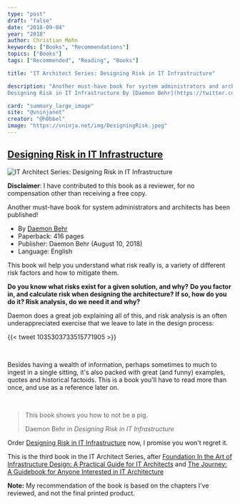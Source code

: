 ```yaml
---
type: "post"
draft: "false"
date: "2018-09-04"
year: "2018"
author: Christian Mohn
keywords: ["Books", "Recommendations"]
topics: ["Books"]
tags: ["Recommended", "Reading", "Books"]

title: "IT Architect Series: Designing Risk in IT Infrastructure"

description: "Another must-have book for system administrators and architects has been published!
Designing Risk in IT Infrastructure By [Daemon Behr](https://twitter.com/daemonbehr) This book wil help you understand what risk really is, a variety of different risk factors and how to mitigate them. Do you know what risks exist for a given solution, and why? "

card: "summary_large_image"
site: "@vninjanet"
creator: "@h0bbel"
image: "https://vninja.net/img/DesigningRisk.jpeg"
---
```


## [Designing Risk in IT Infrastructure](http://www.lulu.com/shop/daemon-behr/it-architect-series-designing-risk-in-it-infrastructure/paperback/product-23755418.html)


![IT Architect Series: Designing Risk in IT Infrastructure](/img/DesigningRisk.jpeg#floatright)
<div class="alert alert-light" role="alert">
  <i class='fa fa-exclamation-circle'></i> <b>Disclaimer</b>: I have contributed to this book as a reviewer, for no compensation other than receiving a free copy.
</div>

Another must-have book for system administrators and architects has been published!

  * By [Daemon Behr](https://twitter.com/daemonbehr) 
  * Paperback: 416 pages
  * Publisher: Daemon Behr (August 10, 2018)
  * Language: English


This book wil help you understand what risk really is, a variety of different risk factors and how to mitigate them. <br/>

**Do you know what risks exist for a given solution, and why?**
**Do you factor in, and calculate risk when designing the architecture? If so, how do you do it? Risk analysis, do we need it and why?**

Daemon does a great job explaining all of this, and risk analysis is an often underappreciated exercise that we leave to late in the design process:

{{< tweet 1035303733515771905 >}}

<br/>

Besides having a wealth of information, perhaps sometimes to much to ingest in a single sitting, it's also packed with great (and funny) examples, quotes and historical factoids. This is a book you'll have to read more than once, and use as a reference later on.

<br/>
<blockquote class="blockquote text-center">
  <p class="mb-0">This book shows you how to not be a pig.</p>
  <footer class="blockquote-footer">Daemon Behr in <cite title="Source Title">Designing Risk in IT Infrastructure</cite></footer>
</blockquote>

<p class="lead"><i class='fa fa-book'></i> Order <a href="http://www.lulu.com/shop/daemon-behr/it-architect-series-designing-risk-in-it-infrastructure/paperback/product-23755418.html">Designing Risk in IT Infrastructure</a> now, I promise you won't regret it.</p>

This is the third book in the IT Architect Series, after [Foundation In the Art of Infrastructure Design: A Practical Guide for IT Architects](http://www.lulu.com/shop/john-yani-arrasjid-vcdx-001-and-chris-mccain-vcdx-079-and-mark-gabryjelski-vcdx-023/it-architect-series-foundation-in-the-art-of-infrastructure-design-a-practical-guide-for-it-architects/ebook/product-23278130.html) and [The Journey: A Guidebook for Anyone Interested in IT Architecture](http://www.lulu.com/shop/melissa-palmer-vcdx-236/it-architect-series-the-journey-a-guidebook-for-anyone-interested-in-it-architecture/hardcover/product-23298646.html)


**Note:** My recommendation of the book is based on the chapters I've reviewed, and not the final printed product.
